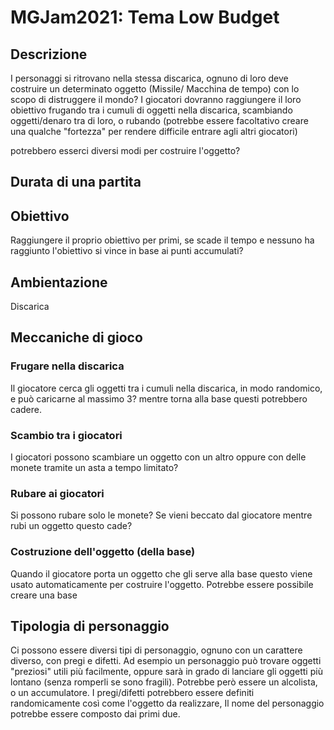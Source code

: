 # MGJam2021: Tema Low Budget
## Descrizione
I personaggi si ritrovano nella stessa discarica, ognuno di loro deve costruire un determinato oggetto (Missile/ Macchina de tempo) con lo scopo di distruggere il mondo? I giocatori dovranno raggiungere il loro obiettivo frugando tra i cumuli di oggetti nella discarica, scambiando oggetti/denaro tra di loro, o rubando (potrebbe essere facoltativo creare una qualche "fortezza" per rendere difficile entrare agli altri giocatori)

potrebbero esserci diversi modi per costruire l'oggetto?
## Durata di una partita
## Obiettivo
Raggiungere il proprio obiettivo per primi, se scade il tempo e nessuno ha raggiunto l'obiettivo si vince in base ai punti accumulati?
## Ambientazione 
Discarica
## Meccaniche di gioco
### Frugare nella discarica
Il giocatore cerca gli oggetti tra i cumuli nella discarica, in modo randomico, e può caricarne al massimo 3? mentre torna alla base questi potrebbero cadere. 
### Scambio tra i giocatori
I giocatori possono scambiare un oggetto con un altro oppure con delle monete tramite un asta a tempo limitato?
### Rubare ai giocatori
Si possono rubare solo le monete? Se vieni beccato dal giocatore mentre rubi un oggetto questo cade?
### Costruzione dell'oggetto (della base)
Quando il giocatore porta un oggetto che gli serve alla base questo viene usato automaticamente per costruire l'oggetto. Potrebbe essere possibile creare una base
## Tipologia di personaggio
Ci possono essere diversi tipi di personaggio, ognuno con un carattere diverso, con pregi e difetti. Ad esempio un personaggio può trovare oggetti "preziosi" utili più facilmente, oppure sarà in grado di lanciare gli oggetti più lontano (senza romperli se sono fragili). Potrebbe però essere un alcolista, o un accumulatore. I pregi/difetti potrebbero essere definiti randomicamente così come l'oggetto da realizzare, Il nome del personaggio potrebbe essere composto dai primi due.
